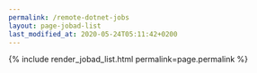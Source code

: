 ```yaml
---
permalink: /remote-dotnet-jobs
layout: page-jobad-list
last_modified_at: 2020-05-24T05:11:42+0200
---
```

{% include render_jobad_list.html permalink=page.permalink %}
